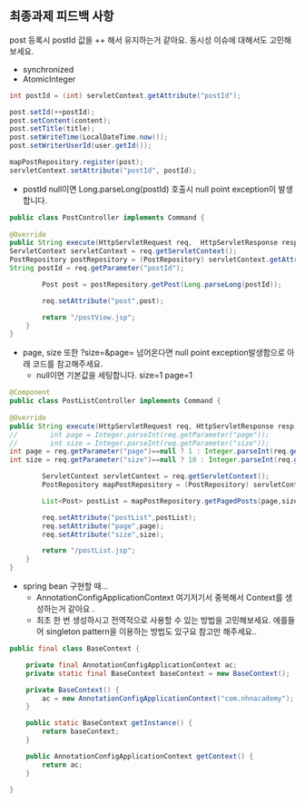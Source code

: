 ## 최종과제 피드백 사항

post 등록시 postId 값을 ++ 해서 유지하는거 같아요.
동시성 이슈에 대해서도 고민해보세요.

* synchronized
* AtomicInteger

```java
int postId = (int) servletContext.getAttribute("postId");

post.setId(++postId);
post.setContent(content);
post.setTitle(title);
post.setWriteTime(LocalDateTime.now());
post.setWriterUserId(user.getId());

mapPostRepository.register(post);
servletContext.setAttribute("postId", postId);
```

* postId null이면 Long.parseLong(postId) 호출시 null point exception이 발생합니다.

```java
public class PostController implements Command {
    
@Override
public String execute(HttpServletRequest req,  HttpServletResponse resp) {
ServletContext servletContext = req.getServletContext();
PostRepository postRepository = (PostRepository) servletContext.getAttribute("mapPostRepository");
String postId = req.getParameter("postId");

        Post post = postRepository.getPost(Long.parseLong(postId));

        req.setAttribute("post",post);

        return "/postView.jsp";
    }
}
```

* page, size 또한 ?size=&page= 넘어온다면 null point exception발생함으로 아래 코드를 참고해주세요.
  * null이면 기본값을 세팅합니다.
  size=1
  page=1  
```java
@Component
public class PostListController implements Command {
    
@Override
public String execute(HttpServletRequest req, HttpServletResponse resp) {
//        int page = Integer.parseInt(req.getParameter("page"));
//        int size = Integer.parseInt(req.getParameter("size"));
int page = req.getParameter("page")==null ? 1 : Integer.parseInt(req.getParameter("page"));
int size = req.getParameter("size")==null ? 10 : Integer.parseInt(req.getParameter("size"));

        ServletContext servletContext = req.getServletContext();
        PostRepository mapPostRepository = (PostRepository) servletContext.getAttribute("mapPostRepository");

        List<Post> postList = mapPostRepository.getPagedPosts(page,size).getList();

        req.setAttribute("postList",postList);
        req.setAttribute("page",page);
        req.setAttribute("size",size);

        return "/postList.jsp";
    }
}
```

* spring bean 구현할 때...
  * AnnotationConfigApplicationContext 여기저기서 중복해서 Context를 생성하는거 같아요 .
  * 최초  한 번 생성하시고 전역적으로 사용할 수 있는 방법을 고민해보세요.
에를들어 singleton pattern을 이용하는 방법도 있구요 참고만 해주세요..
```java
public final class BaseContext {

    private final AnnotationConfigApplicationContext ac;
    private static final BaseContext baseContext = new BaseContext();

    private BaseContext() {
        ac = new AnnotationConfigApplicationContext("com.nhnacademy");
    }

    public static BaseContext getInstance() {
        return baseContext;
    }

    public AnnotationConfigApplicationContext getContext() {
        return ac;
    }

}
```
